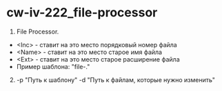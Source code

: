 # cw-iv-222_file-processor
1. File Processor. 
- &lt;Inc> - ставит на это место порядковый номер файла
- &lt;Name> - ставит на это место старое имя файла
- &lt;Ext> - ставит на это место старое расширение файла
- Пример шаблона: "file-<Inc>.<Ext>"
2. -p "Путь к шаблону" -d "Путь к файлам, которые нужно изменить"
